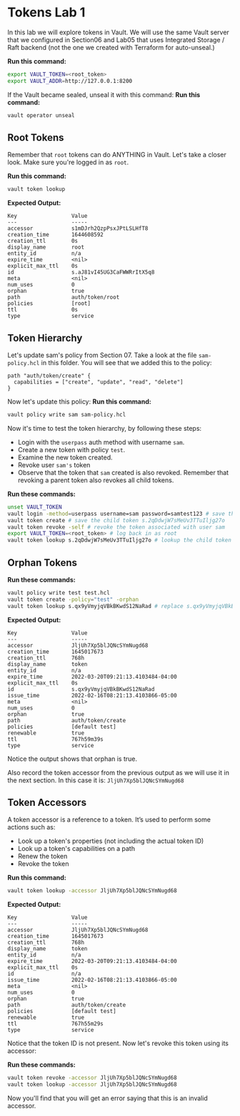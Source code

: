 # Tokens Lab 1
In this lab we will explore tokens in Vault. We will use the same Vault server that we configured in Section06 and Lab05 that uses Integrated Storage / Raft backend (not the one we created with Terraform for auto-unseal.)

**Run this command:**
```bash
export VAULT_TOKEN=<root_token>
export VAULT_ADDR=http://127.0.0.1:8200
```

If the Vault became sealed, unseal it with this command:
**Run this command:**
```bash
vault operator unseal
```

## Root Tokens

Remember that `root` tokens can do ANYTHING in Vault. Let's take a closer look. Make sure you're logged in as `root`.

**Run this command:**
```bash
vault token lookup
```

**Expected Output:**
```
Key                 Value
---                 -----
accessor            s1mDJrh2QzpPsxJPtLSLHfT8
creation_time       1644608592
creation_ttl        0s
display_name        root
entity_id           n/a
expire_time         <nil>
explicit_max_ttl    0s
id                  s.aJ81vI45UG3CaFWWRrItX5q8
meta                <nil>
num_uses            0
orphan              true
path                auth/token/root
policies            [root]
ttl                 0s
type                service
```

## Token Hierarchy

Let's update sam's policy from Section 07. Take a look at the file `sam-policy.hcl` in this folder. You will see that we added this to the policy:
```
path "auth/token/create" {
  capabilities = ["create", "update", "read", "delete"]
}
```

Now let's update this policy:
**Run this command:**
```bash
vault policy write sam sam-policy.hcl
```

Now it's time to test the token hierarchy, by following these steps:
- Login with the `userpass` auth method with username `sam`.
- Create a new token with policy `test`.
- Examine the new token created.
- Revoke user `sam's` token
- Observe that the token that `sam` created is also revoked. Remember that revoking a parent token also revokes all child tokens.

**Run these commands:**
```bash
unset VAULT_TOKEN
vault login -method=userpass username=sam password=samtest123 # save the parent token returned when logging in: s.3K8IfHsXLJLpHEWEepsx6C3x
vault token create # save the child token s.2qDdwjW7sMeUv3TTuIljg27o
vault token revoke -self # revoke the token associated with user sam
export VAULT_TOKEN=<root_token> # log back in as root
vault token lookup s.2qDdwjW7sMeUv3TTuIljg27o # lookup the child token and you should get an error saying it's a bad token
```

## Orphan Tokens

**Run these commands:**
```bash
vault policy write test test.hcl
vault token create -policy="test" -orphan
vault token lookup s.qx9yVmyjqVBkBKwdS12NaRad # replace s.qx9yVmyjqVBkBKwdS12NaRad with your token id
```

**Expected Output:**
```
Key                 Value
---                 -----
accessor            JljUh7Xp5blJQNcSYmNugd68
creation_time       1645017673
creation_ttl        768h
display_name        token
entity_id           n/a
expire_time         2022-03-20T09:21:13.4103484-04:00
explicit_max_ttl    0s
id                  s.qx9yVmyjqVBkBKwdS12NaRad
issue_time          2022-02-16T08:21:13.4103866-05:00
meta                <nil>
num_uses            0
orphan              true
path                auth/token/create
policies            [default test]
renewable           true
ttl                 767h59m39s
type                service
```

Notice the output shows that orphan is true.

Also record the token accessor from the previous output as we will use it in the next section. In this case it is: `JljUh7Xp5blJQNcSYmNugd68`

## Token Accessors
A token accessor is a reference to a token. It’s used to perform some actions such as:
- Look up a token's properties (not including the actual token ID)
- Look up a token's capabilities on a path
- Renew the token
- Revoke the token


**Run this command:**
```bash
vault token lookup -accessor JljUh7Xp5blJQNcSYmNugd68
```

**Expected Output:**
```
Key                 Value
---                 -----
accessor            JljUh7Xp5blJQNcSYmNugd68
creation_time       1645017673
creation_ttl        768h
display_name        token
entity_id           n/a
expire_time         2022-03-20T09:21:13.4103484-04:00
explicit_max_ttl    0s
id                  n/a
issue_time          2022-02-16T08:21:13.4103866-05:00
meta                <nil>
num_uses            0
orphan              true
path                auth/token/create
policies            [default test]
renewable           true
ttl                 767h55m29s
type                service
```

Notice that the token ID is not present. Now let's revoke this token using its accessor:

**Run these commands:**
```bash
vault token revoke -accessor JljUh7Xp5blJQNcSYmNugd68
vault token lookup -accessor JljUh7Xp5blJQNcSYmNugd68
```

Now you'll find that you will get an error saying that this is an invalid accessor.
